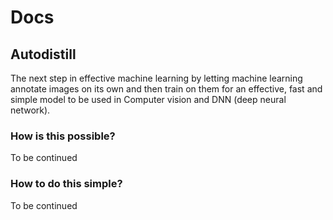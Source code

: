 # Docs

## Autodistill

The next step in effective machine learning by letting machine learning annotate images on its own
and then train on them for an effective, fast and simple model to be used in Computer vision and DNN
(deep neural network).

### How is this possible?

To be continued

### How to do this simple?

To be continued
